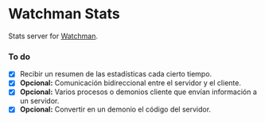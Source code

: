# Watchman Stats

Stats server for [Watchman](https://github.com/Madh93/watchman).

### To do

- [x] Recibir un resumen de las estadísticas cada cierto tiempo.
- [x] **Opcional:** Comunicación bidireccional entre el servidor y el cliente.
- [x] **Opcional:** Varios procesos o demonios cliente que envían información a un servidor.
- [x] **Opcional:** Convertir en un demonio el código del servidor.
